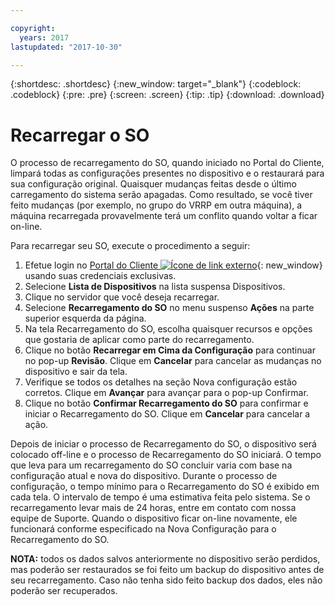 ```yaml
---

copyright:
  years: 2017
lastupdated: "2017-10-30"

---
```


{:shortdesc: .shortdesc}
{:new_window: target="_blank"}
{:codeblock: .codeblock}
{:pre: .pre}
{:screen: .screen}
{:tip: .tip}
{:download: .download}

# Recarregar o SO
O processo de recarregamento do SO, quando iniciado no Portal do Cliente, limpará todas as configurações presentes no dispositivo e o restaurará para sua configuração original. Quaisquer mudanças feitas desde o último carregamento do sistema serão apagadas. Como resultado, se você tiver feito mudanças (por exemplo, no grupo do VRRP em outra máquina), a máquina recarregada provavelmente terá um conflito quando voltar a ficar on-line.

Para recarregar seu SO, execute o procedimento a seguir:

1. Efetue login no [Portal do Cliente ![Ícone de link externo](../../icons/launch-glyph.svg "Ícone de link externo")](https://control.softlayer.com/){: new_window} usando suas credenciais exclusivas.
2. Selecione **Lista de Dispositivos** na lista suspensa Dispositivos.
3. Clique no servidor que você deseja recarregar.
4. Selecione **Recarregamento do SO** no menu suspenso **Ações** na parte superior esquerda da página.
5. Na tela Recarregamento do SO, escolha quaisquer recursos e opções que gostaria de aplicar como parte do recarregamento. 
6. Clique no botão **Recarregar em Cima da Configuração** para continuar no pop-up **Revisão**. Clique em **Cancelar** para cancelar as mudanças no dispositivo e sair da tela.
7. Verifique se todos os detalhes na seção Nova configuração estão corretos. Clique em **Avançar** para avançar para o pop-up Confirmar.
8. Clique no botão **Confirmar Recarregamento do SO** para confirmar e iniciar o Recarregamento do SO. Clique em **Cancelar** para cancelar a ação.

Depois de iniciar o processo de Recarregamento do SO, o dispositivo será colocado off-line e o processo de Recarregamento do SO iniciará. O tempo que leva para um recarregamento do SO concluir varia com base na configuração atual e nova do dispositivo. Durante o processo de configuração, o tempo mínimo para o Recarregamento do SO é exibido em cada tela. O intervalo de tempo é uma estimativa feita pelo sistema. Se o recarregamento levar mais de 24 horas, entre em contato com nossa equipe de Suporte. Quando o dispositivo ficar on-line novamente, ele funcionará conforme especificado na Nova Configuração para o Recarregamento do SO. 

**NOTA:** todos os dados salvos anteriormente no dispositivo serão perdidos, mas poderão ser restaurados se foi feito um backup do dispositivo antes de seu recarregamento. Caso não tenha sido feito backup dos dados, eles não poderão ser recuperados.
